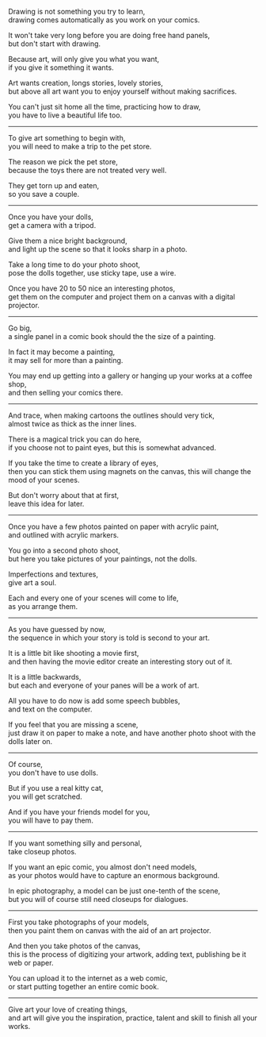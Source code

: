Drawing is not something you try to learn,\
drawing comes automatically as you work on your comics.

It won't take very long before you are doing free hand panels,\
but don't start with drawing.

Because art, will only give you what you want,\
if you give it something it wants.

Art wants creation, longs stories, lovely stories,\
but above all art want you to enjoy yourself without making sacrifices.

You can't just sit home all the time, practicing how to draw,\
you have to live a beautiful life too.

---

To give art something to begin with,\
you will need to make a trip to the pet store.

The reason we pick the pet store,\
because the toys there are not treated very well.

They get torn up and eaten,\
so you save a couple.

---

Once you have your dolls,\
get a camera with a tripod.

Give them a nice bright background,\
and light up the scene so that it looks sharp in a photo.

Take a long time to do your photo shoot,\
pose the dolls together, use sticky tape, use a wire.

Once you have 20 to 50 nice an interesting photos,\
get them on the computer and project them on a canvas with a digital projector.

---

Go big,\
a single panel in a comic book should the the size of a painting.

In fact it may become a painting,\
it may sell for more than a painting.

You may end up getting into a gallery or hanging up your works at a coffee shop,\
and then selling your comics there.

---

And trace, when making cartoons the outlines should very tick,\
almost twice as thick as the inner lines.

There is a magical trick you can do here,\
if you choose not to paint eyes, but this is somewhat advanced.

If you take the time to create a library of eyes,\
then you can stick them using magnets on the canvas, this will change the mood of your scenes.

But don't worry about that at first,\
leave this idea for later.

---

Once you have a few photos painted on paper with acrylic paint,\
and outlined with acrylic markers.

You go into a second photo shoot,\
but here you take pictures of your paintings, not the dolls.

Imperfections and textures,\
give art a soul.

Each and every one of your scenes will come to life,\
as you arrange them.

---

As you have guessed by now,\
the sequence in which your story is told is second to your art.

It is a little bit like shooting a movie first,\
and then having the movie editor create an interesting story out of it.

It is a little backwards,\
but each and everyone of your panes will be a work of art.

All you have to do now is add some speech bubbles,\
and text on the computer.

If you feel that you are missing a scene,\
just draw it on paper to make a note, and have another photo shoot with the dolls later on.

---

Of course,\
you don't have to use dolls.

But if you use a real kitty cat,\
you will get scratched.

And if you have your friends model for you,\
you will have to pay them.

---

If you want something silly and personal,\
take closeup photos.

If you want an epic comic, you almost don't need models,\
as your photos would have to capture an enormous background.

In epic photography, a model can be just one-tenth of the scene,\
but you will of course still need closeups for dialogues.

---

First you take photographs of your models,\
then you paint them on canvas with the aid of an art projector.

And then you take photos of the canvas,\
this is the process of digitizing your artwork, adding text, publishing be it web or paper.

You can upload it to the internet as a web comic,\
or start putting together an entire comic book.

---

Give art your love of creating things,\
and art will give you the inspiration, practice, talent and skill to finish all your works.
